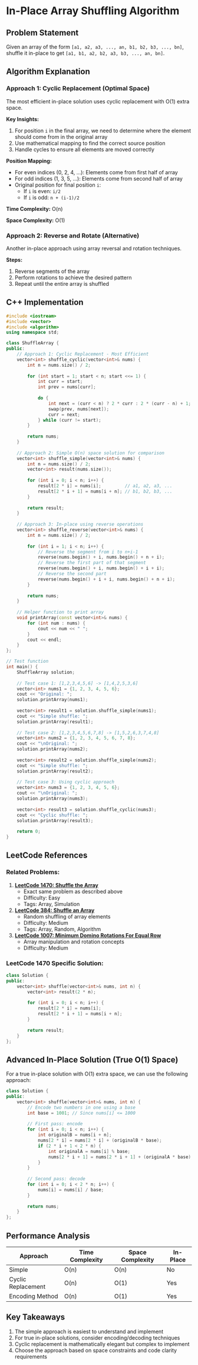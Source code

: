 # In-Place Array Shuffling Algorithm

## Problem Statement

Given an array of the form `[a1, a2, a3, ..., an, b1, b2, b3, ..., bn]`, shuffle it in-place to get `[a1, b1, a2, b2, a3, b3, ..., an, bn]`.

## Algorithm Explanation

### Approach 1: Cyclic Replacement (Optimal Space)

The most efficient in-place solution uses cyclic replacement with O(1) extra space.

**Key Insights:**

1. For position `i` in the final array, we need to determine where the element should come from in the original array
2. Use mathematical mapping to find the correct source position
3. Handle cycles to ensure all elements are moved correctly

**Position Mapping:**

* For even indices (0, 2, 4, ...): Elements come from first half of array
* For odd indices (1, 3, 5, ...): Elements come from second half of array
* Original position for final position `i`:
  * If `i` is even: `i/2`
  * If `i` is odd: `n + (i-1)/2`

**Time Complexity:** O(n)

**Space Complexity:** O(1)

### Approach 2: Reverse and Rotate (Alternative)

Another in-place approach using array reversal and rotation techniques.

**Steps:**

1. Reverse segments of the array
2. Perform rotations to achieve the desired pattern
3. Repeat until the entire array is shuffled

## C++ Implementation

```cpp
#include <iostream>
#include <vector>
#include <algorithm>
using namespace std;

class ShuffleArray {
public:
    // Approach 1: Cyclic Replacement - Most Efficient
    vector<int> shuffle_cyclic(vector<int>& nums) {
        int n = nums.size() / 2;
      
        for (int start = 1; start < n; start <<= 1) {
            int curr = start;
            int prev = nums[curr];
          
            do {
                int next = (curr < n) ? 2 * curr : 2 * (curr - n) + 1;
                swap(prev, nums[next]);
                curr = next;
            } while (curr != start);
        }
      
        return nums;
    }
  
    // Approach 2: Simple O(n) space solution for comparison
    vector<int> shuffle_simple(vector<int>& nums) {
        int n = nums.size() / 2;
        vector<int> result(nums.size());
      
        for (int i = 0; i < n; i++) {
            result[2 * i] = nums[i];         // a1, a2, a3, ...
            result[2 * i + 1] = nums[i + n]; // b1, b2, b3, ...
        }
      
        return result;
    }
  
    // Approach 3: In-place using reverse operations
    vector<int> shuffle_reverse(vector<int>& nums) {
        int n = nums.size() / 2;
      
        for (int i = 1; i < n; i++) {
            // Reverse the segment from i to n+i-1
            reverse(nums.begin() + i, nums.begin() + n + i);
            // Reverse the first part of that segment
            reverse(nums.begin() + i, nums.begin() + i + i);
            // Reverse the second part
            reverse(nums.begin() + i + i, nums.begin() + n + i);
        }
      
        return nums;
    }
  
    // Helper function to print array
    void printArray(const vector<int>& nums) {
        for (int num : nums) {
            cout << num << " ";
        }
        cout << endl;
    }
};

// Test function
int main() {
    ShuffleArray solution;
  
    // Test case 1: [1,2,3,4,5,6] -> [1,4,2,5,3,6]
    vector<int> nums1 = {1, 2, 3, 4, 5, 6};
    cout << "Original: ";
    solution.printArray(nums1);
  
    vector<int> result1 = solution.shuffle_simple(nums1);
    cout << "Simple shuffle: ";
    solution.printArray(result1);
  
    // Test case 2: [1,2,3,4,5,6,7,8] -> [1,5,2,6,3,7,4,8]
    vector<int> nums2 = {1, 2, 3, 4, 5, 6, 7, 8};
    cout << "\nOriginal: ";
    solution.printArray(nums2);
  
    vector<int> result2 = solution.shuffle_simple(nums2);
    cout << "Simple shuffle: ";
    solution.printArray(result2);
  
    // Test case 3: Using cyclic approach
    vector<int> nums3 = {1, 2, 3, 4, 5, 6};
    cout << "\nOriginal: ";
    solution.printArray(nums3);
  
    vector<int> result3 = solution.shuffle_cyclic(nums3);
    cout << "Cyclic shuffle: ";
    solution.printArray(result3);
  
    return 0;
}
```

## LeetCode References

### Related Problems:

1. **[LeetCode 1470: Shuffle the Array](https://leetcode.com/problems/shuffle-the-array/)**
   * Exact same problem as described above
   * Difficulty: Easy
   * Tags: Array, Simulation
2. **[LeetCode 384: Shuffle an Array](https://leetcode.com/problems/shuffle-an-array/)**
   * Random shuffling of array elements
   * Difficulty: Medium
   * Tags: Array, Random, Algorithm
3. **[LeetCode 1007: Minimum Domino Rotations For Equal Row](https://leetcode.com/problems/minimum-domino-rotations-for-equal-row/)**
   * Array manipulation and rotation concepts
   * Difficulty: Medium

### LeetCode 1470 Specific Solution:

```cpp
class Solution {
public:
    vector<int> shuffle(vector<int>& nums, int n) {
        vector<int> result(2 * n);
      
        for (int i = 0; i < n; i++) {
            result[2 * i] = nums[i];
            result[2 * i + 1] = nums[i + n];
        }
      
        return result;
    }
};
```

## Advanced In-Place Solution (True O(1) Space)

For a true in-place solution with O(1) extra space, we can use the following approach:

```cpp
class Solution {
public:
    vector<int> shuffle(vector<int>& nums, int n) {
        // Encode two numbers in one using a base
        int base = 1001; // Since nums[i] <= 1000
      
        // First pass: encode
        for (int i = 0; i < n; i++) {
            int originalB = nums[i + n];
            nums[2 * i] = nums[2 * i] + (originalB * base);
            if (2 * i + 1 < 2 * n) {
                int originalA = nums[i] % base;
                nums[2 * i + 1] = nums[2 * i + 1] + (originalA * base);
            }
        }
      
        // Second pass: decode
        for (int i = 0; i < 2 * n; i++) {
            nums[i] = nums[i] / base;
        }
      
        return nums;
    }
};
```

## Performance Analysis

| Approach           | Time Complexity | Space Complexity | In-Place |
| ------------------ | --------------- | ---------------- | -------- |
| Simple             | O(n)            | O(n)             | No       |
| Cyclic Replacement | O(n)            | O(1)             | Yes      |
| Encoding Method    | O(n)            | O(1)             | Yes      |

## Key Takeaways

1. The simple approach is easiest to understand and implement
2. For true in-place solutions, consider encoding/decoding techniques
3. Cyclic replacement is mathematically elegant but complex to implement
4. Choose the approach based on space constraints and code clarity requirements

